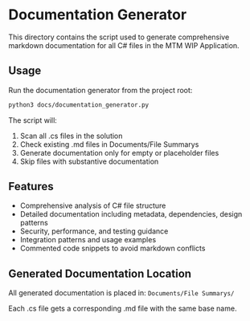 # Documentation Generator

This directory contains the script used to generate comprehensive markdown documentation for all C# files in the MTM WIP Application.

## Usage

Run the documentation generator from the project root:

```bash
python3 docs/documentation_generator.py
```

The script will:
1. Scan all .cs files in the solution
2. Check existing .md files in Documents/File Summarys
3. Generate documentation only for empty or placeholder files
4. Skip files with substantive documentation

## Features

- Comprehensive analysis of C# file structure
- Detailed documentation including metadata, dependencies, design patterns
- Security, performance, and testing guidance
- Integration patterns and usage examples
- Commented code snippets to avoid markdown conflicts

## Generated Documentation Location

All generated documentation is placed in: `Documents/File Summarys/`

Each .cs file gets a corresponding .md file with the same base name.